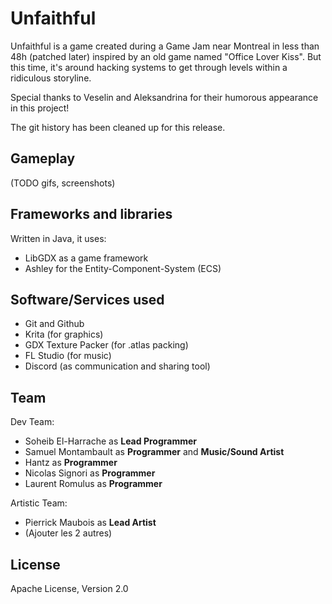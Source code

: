 # Unfaithful

Unfaithful is a game created during a Game Jam near Montreal
in less than 48h (patched later) inspired by an old game 
named "Office Lover Kiss". But this time, it's around hacking 
systems to get through levels within a ridiculous storyline.

Special thanks to Veselin and Aleksandrina for their
humorous appearance in this project!

The git history has been cleaned up for this release.

## Gameplay
(TODO gifs, screenshots)

## Frameworks and libraries

Written in Java, it uses:

- LibGDX as a game framework
- Ashley for the Entity-Component-System (ECS)

## Software/Services used

- Git and Github
- Krita (for graphics)
- GDX Texture Packer (for .atlas packing)
- FL Studio (for music)
- Discord (as communication and sharing tool)

## Team

Dev Team:
- Soheib El-Harrache as **Lead Programmer**
- Samuel Montambault as **Programmer** and **Music/Sound Artist**
- Hantz as **Programmer**
- Nicolas Signori as **Programmer**
- Laurent Romulus as **Programmer**

Artistic Team:
- Pierrick Maubois as **Lead Artist**
- (Ajouter les 2 autres)

## License
Apache License, Version 2.0
